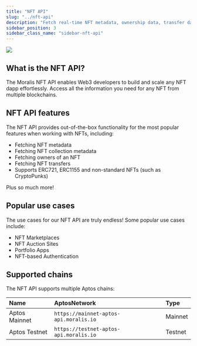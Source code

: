 ```yaml
---
title: "NFT API"
slug: "../nft-api"
description: "Fetch real-time NFT metadata, ownership data, transfer data, NFT prices, and much more with the most popular cross-chain NFT API in Web3."
sidebar_position: 3
sidebar_class_name: "sidebar-nft-api"
---
```


![](/img/content/0d1bb91-image.webp)

## What is the NFT API?

The Moralis NFT API enables Web3 developers to build and scale any NFT dapp effortlessly. Access all the information you need for any NFT from multiple blockchains.

## NFT API features

The NFT API provides out-of-the-box functionality for the most popular features when working with NFTs, including:

- Fetching NFT metadata
- Fetching NFT collection metadata
- Fetching owners of an NFT
- Fetching NFT transfers
- Supports ERC721, ERC1155 and non-standard NFTs (such as CryptoPunks)

Plus so much more!

## Popular use cases

The use cases for our NFT API are truly endless! Some popular use cases include:

- NFT Marketplaces
- NFT Auction Sites
- Portfolio Apps
- NFT-based Authentication

## Supported chains

The NFT API supports multiple Aptos chains:

| Name          | AptosNetwork                           | Type    |
| :------------ | :------------------------------------- | :------ |
| Aptos Mainnet | `https://mainnet-aptos-api.moralis.io` | Mainnet |
| Aptos Testnet | `https://testnet-aptos-api.moralis.io` | Testnet |
